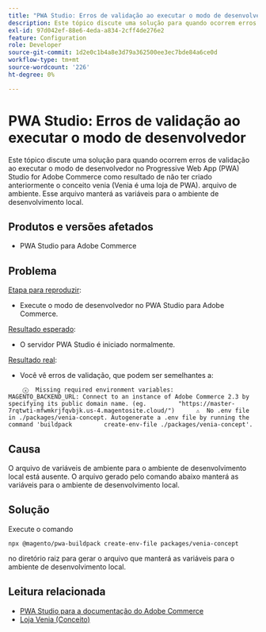 ```yaml
---
title: "PWA Studio: Erros de validação ao executar o modo de desenvolvedor"
description: Este tópico discute uma solução para quando ocorrem erros de validação ao executar o modo de desenvolvedor no Progressive Web App (PWA) Studio for Adobe Commerce como resultado de não ter criado anteriormente o conceito venia (Venia é uma loja de PWA). arquivo de ambiente. Esse arquivo manterá as variáveis para o ambiente de desenvolvimento local.
exl-id: 97d042ef-88e6-4eda-a834-2cff4de276e2
feature: Configuration
role: Developer
source-git-commit: 1d2e0c1b4a8e3d79a362500ee3ec7bde84a6ce0d
workflow-type: tm+mt
source-wordcount: '226'
ht-degree: 0%

---
```


# PWA Studio: Erros de validação ao executar o modo de desenvolvedor

Este tópico discute uma solução para quando ocorrem erros de validação ao executar o modo de desenvolvedor no Progressive Web App (PWA) Studio for Adobe Commerce como resultado de não ter criado anteriormente o conceito venia (Venia é uma loja de PWA). arquivo de ambiente. Esse arquivo manterá as variáveis para o ambiente de desenvolvimento local.

## Produtos e versões afetados

* PWA Studio para Adobe Commerce

## Problema

<u>Etapa para reproduzir</u>:

* Execute o modo de desenvolvedor no PWA Studio para Adobe Commerce.

<u>Resultado esperado</u>:

* O servidor PWA Studio é iniciado normalmente.

<u>Resultado real</u>:

* Você vê erros de validação, que podem ser semelhantes a:

```
    ⓧ  Missing required environment variables:         MAGENTO_BACKEND_URL: Connect to an instance of Adobe Commerce 2.3 by specifying its public domain name. (eg.         "https://master-7rqtwti-mfwmkrjfqvbjk.us-4.magentosite.cloud/")      ⚠  No .env file in ./packages/venia-concept. Autogenerate a .env file by running the command 'buildpack         create-env-file ./packages/venia-concept'.
```

## Causa

O arquivo de variáveis de ambiente para o ambiente de desenvolvimento local está ausente. O arquivo gerado pelo comando abaixo manterá as variáveis para o ambiente de desenvolvimento local.

## Solução

Execute o comando

```
npx @magento/pwa-buildpack create-env-file packages/venia-concept
```

no diretório raiz para gerar o arquivo que manterá as variáveis para o ambiente de desenvolvimento local.

## Leitura relacionada

* [PWA Studio para a documentação do Adobe Commerce](https://magento.github.io/pwa-studio/)
* [Loja Venia (Conceito)](https://magento.github.io/pwa-studio/venia-pwa-concept/)

